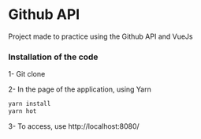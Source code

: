 # Github API

Project made to practice using the Github API and VueJs


### Installation of the code

1- Git clone

2- In the page of the application, using Yarn

```sh
yarn install
yarn hot
```
3- To access, use http://localhost:8080/
